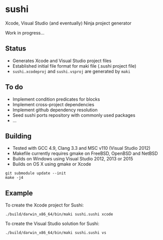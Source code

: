 # sushi

Xcode, Visual Studio (and eventually) Ninja project generator

Work in progress...

## Status

* Generates Xcode and Visual Studio project files
* Established initial file format for maki file (.sushi project file)
* ```sushi.xcodeproj``` and ```sushi.vsproj``` are generated by ```maki```

## To do

* Implement condition predicates for blocks
* Implement cross-project dependencies
* Implement github dependency resolution
* Seed sushi ports repository with commonly used packages
* ...

## Building

* Tested with GCC 4.9, Clang 3.3 and MSC v110 (Visual Studio 2012)
* Makefile currently requires gmake on FreeBSD, OpenBSD and NetBSD
* Builds on Windows using Visual Studio 2012, 2013 or 2015
* Builds on OS X using gmake or Xcode


```
git submodule update --init
make -j4
```

## Example

To create the Xcode project for Sushi:
```
./build/darwin_x86_64/bin/maki sushi.sushi xcode 
```

To create the Visual Studio solution for Sushi:
```
./build/darwin_x86_64/bin/maki sushi.sushi vs
```
